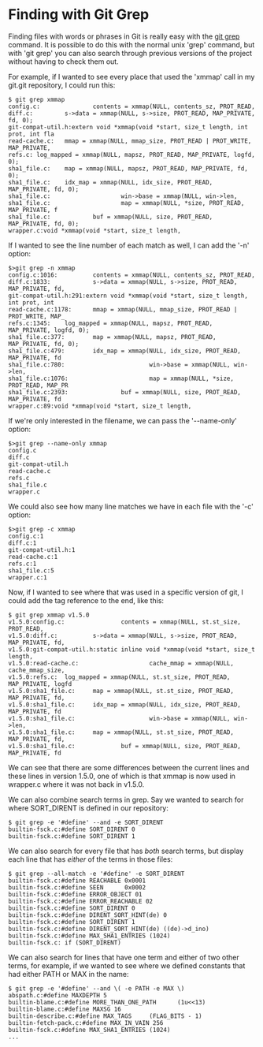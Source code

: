 # Finding with Git Grep

Finding files with words or phrases in Git is really easy with the 
[git grep](https://git-scm.com/docs/git-grep) command.  It is possible to do this with the normal
unix 'grep' command, but with 'git grep' you can also search through
previous versions of the project without having to check them out.

For example, if I wanted to see every place that used the 'xmmap' call in
my git.git repository, I could run this:

    $ git grep xmmap
    config.c:               contents = xmmap(NULL, contents_sz, PROT_READ,
    diff.c:         s->data = xmmap(NULL, s->size, PROT_READ, MAP_PRIVATE, fd, 0);
    git-compat-util.h:extern void *xmmap(void *start, size_t length, int prot, int fla
    read-cache.c:   mmap = xmmap(NULL, mmap_size, PROT_READ | PROT_WRITE, MAP_PRIVATE,
    refs.c: log_mapped = xmmap(NULL, mapsz, PROT_READ, MAP_PRIVATE, logfd, 0);
    sha1_file.c:    map = xmmap(NULL, mapsz, PROT_READ, MAP_PRIVATE, fd, 0);
    sha1_file.c:    idx_map = xmmap(NULL, idx_size, PROT_READ, MAP_PRIVATE, fd, 0);
    sha1_file.c:                    win->base = xmmap(NULL, win->len,
    sha1_file.c:                    map = xmmap(NULL, *size, PROT_READ, MAP_PRIVATE, f
    sha1_file.c:            buf = xmmap(NULL, size, PROT_READ, MAP_PRIVATE, fd, 0);
    wrapper.c:void *xmmap(void *start, size_t length,

If I wanted to see the line number of each match as well, I can add the '-n'
option:

    $>git grep -n xmmap
    config.c:1016:          contents = xmmap(NULL, contents_sz, PROT_READ,
    diff.c:1833:            s->data = xmmap(NULL, s->size, PROT_READ, MAP_PRIVATE, fd,
    git-compat-util.h:291:extern void *xmmap(void *start, size_t length, int prot, int
    read-cache.c:1178:      mmap = xmmap(NULL, mmap_size, PROT_READ | PROT_WRITE, MAP_
    refs.c:1345:    log_mapped = xmmap(NULL, mapsz, PROT_READ, MAP_PRIVATE, logfd, 0);
    sha1_file.c:377:        map = xmmap(NULL, mapsz, PROT_READ, MAP_PRIVATE, fd, 0);
    sha1_file.c:479:        idx_map = xmmap(NULL, idx_size, PROT_READ, MAP_PRIVATE, fd
    sha1_file.c:780:                        win->base = xmmap(NULL, win->len,
    sha1_file.c:1076:                       map = xmmap(NULL, *size, PROT_READ, MAP_PR
    sha1_file.c:2393:               buf = xmmap(NULL, size, PROT_READ, MAP_PRIVATE, fd
    wrapper.c:89:void *xmmap(void *start, size_t length,

If we're only interested in the filename, we can pass the '--name-only' option:

    $>git grep --name-only xmmap
    config.c
    diff.c
    git-compat-util.h
    read-cache.c
    refs.c
    sha1_file.c
    wrapper.c

We could also see how many line matches we have in each file with the '-c' 
option:

    $>git grep -c xmmap
    config.c:1
    diff.c:1
    git-compat-util.h:1
    read-cache.c:1
    refs.c:1
    sha1_file.c:5
    wrapper.c:1

Now, if I wanted to see where that was used in a specific version of git, I 
could add the tag reference to the end, like this:

    $ git grep xmmap v1.5.0
    v1.5.0:config.c:                contents = xmmap(NULL, st.st_size, PROT_READ,
    v1.5.0:diff.c:          s->data = xmmap(NULL, s->size, PROT_READ, MAP_PRIVATE, fd,
    v1.5.0:git-compat-util.h:static inline void *xmmap(void *start, size_t length,
    v1.5.0:read-cache.c:                    cache_mmap = xmmap(NULL, cache_mmap_size, 
    v1.5.0:refs.c:  log_mapped = xmmap(NULL, st.st_size, PROT_READ, MAP_PRIVATE, logfd
    v1.5.0:sha1_file.c:     map = xmmap(NULL, st.st_size, PROT_READ, MAP_PRIVATE, fd, 
    v1.5.0:sha1_file.c:     idx_map = xmmap(NULL, idx_size, PROT_READ, MAP_PRIVATE, fd
    v1.5.0:sha1_file.c:                     win->base = xmmap(NULL, win->len,
    v1.5.0:sha1_file.c:     map = xmmap(NULL, st.st_size, PROT_READ, MAP_PRIVATE, fd, 
    v1.5.0:sha1_file.c:             buf = xmmap(NULL, size, PROT_READ, MAP_PRIVATE, fd

We can see that there are some differences between the current lines and these
lines in version 1.5.0, one of which is that xmmap is now used in wrapper.c where
it was not back in v1.5.0.

We can also combine search terms in grep.  Say we wanted to search for where
SORT_DIRENT is defined in our repository:

    $ git grep -e '#define' --and -e SORT_DIRENT
    builtin-fsck.c:#define SORT_DIRENT 0
    builtin-fsck.c:#define SORT_DIRENT 1

We can also search for every file that has *both* search terms, but display
each line that has *either* of the terms in those files:

    $ git grep --all-match -e '#define' -e SORT_DIRENT
    builtin-fsck.c:#define REACHABLE 0x0001
    builtin-fsck.c:#define SEEN      0x0002
    builtin-fsck.c:#define ERROR_OBJECT 01
    builtin-fsck.c:#define ERROR_REACHABLE 02
    builtin-fsck.c:#define SORT_DIRENT 0
    builtin-fsck.c:#define DIRENT_SORT_HINT(de) 0
    builtin-fsck.c:#define SORT_DIRENT 1
    builtin-fsck.c:#define DIRENT_SORT_HINT(de) ((de)->d_ino)
    builtin-fsck.c:#define MAX_SHA1_ENTRIES (1024)
    builtin-fsck.c: if (SORT_DIRENT)

We can also search for lines that have one term and either of two other terms,
for example, if we wanted to see where we defined constants that had either
PATH or MAX in the name:

    $ git grep -e '#define' --and \( -e PATH -e MAX \) 
    abspath.c:#define MAXDEPTH 5
    builtin-blame.c:#define MORE_THAN_ONE_PATH      (1u<<13)
    builtin-blame.c:#define MAXSG 16
    builtin-describe.c:#define MAX_TAGS     (FLAG_BITS - 1)
    builtin-fetch-pack.c:#define MAX_IN_VAIN 256
    builtin-fsck.c:#define MAX_SHA1_ENTRIES (1024)
    ...
